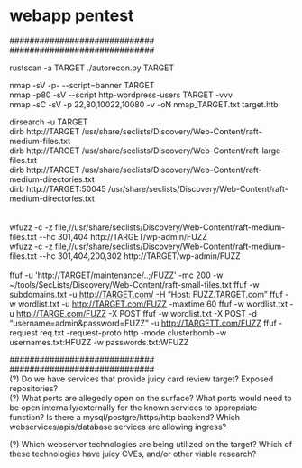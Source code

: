 
# webapp pentest #

#############################
#############################

rustscan -a TARGET
./autorecon.py TARGET

nmap -sV -p- --script=banner TARGET
<br>
nmap -p80 -sV --script http-wordpress-users TARGET -vvv
<br>
nmap -sC -sV -p 22,80,10022,10080 -v -oN nmap_TARGET.txt target.htb
 
dirsearch -u TARGET
<br>
dirb http://TARGET /usr/share/seclists/Discovery/Web-Content/raft-medium-files.txt<br>
dirb http://TARGET /usr/share/seclists/Discovery/Web-Content/raft-large-files.txt<br>
dirb http://TARGET /usr/share/seclists/Discovery/Web-Content/raft-medium-directories.txt<br> 
dirb http://TARGET:50045 /usr/share/seclists/Discovery/Web-Content/raft-medium-directories.txt<br> 
<br>
<br>
wfuzz -c -z file,//usr/share/seclists/Discovery/Web-Content/raft-medium-files.txt  --hc 301,404 http://TARGET/wp-admin/FUZZ<br>
wfuzz -c -z file,//usr/share/seclists/Discovery/Web-Content/raft-medium-files.txt  --hc 301,404,200,302 http://TARGET/wp-admin/FUZZ
<br>
<br>
ffuf -u 'http://TARGET/maintenance/..;/FUZZ' -mc 200 -w ~/tools/SecLists/Discovery/Web-Content/raft-small-files.txt
ffuf -w subdomains.txt -u http://TARGET.com/ -H “Host: FUZZ.TARGET.com”
ffuf -w wordlist.txt -u http://TARGET.com/FUZZ -maxtime 60
ffuf -w wordlist.txt -u http://TARGE.com/FUZZ -X POST
ffuf -w wordlist.txt -X POST -d “username=admin\&password=FUZZ” -u http://TARGETT.com/FUZZ
ffuf -request req.txt -request-proto http -mode clusterbomb -w usernames.txt:HFUZZ -w passwords.txt:WFUZZ

#############################<br>
#############################
<br>
(?)
Do we have services that provide juicy card review target?
Exposed repositories?
<br>
(?)
What ports are allegedly open on the surface?
What ports would need to be open internally/externally for the known services to appropriate function?
Is there a mysql/postgre/https/http backend?
Which webservices/apis/database services are allowing ingress?
<br>

(?)
Which webserver technologies are being utilized on the target?
Which of these technologies have juicy CVEs, and/or other viable research?




